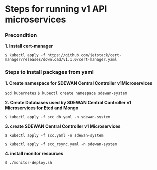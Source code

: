 # Steps for running v1 API microservices

### Precondition
**1. Install cert-manager**

`$ kubectl apply -f https://github.com/jetstack/cert-manager/releases/download/v1.1.0/cert-manager.yaml`

### Steps to install packages from yaml
**1. Create namespace for SDEWAN Central Controller v1Microservices**

`$cd kubernetes`
`$ kubectl create namespace sdewan-system`

**2. Create Databases used by SDEWAN Central Controller v1 Microservices for Etcd and Mongo**

`$ kubectl apply -f scc_db.yaml -n sdewan-system`

**3. create SDEWAN Central Controller v1 Microservices**

`$ kubectl apply -f scc.yaml -n sdewan-system`

`$ kubectl apply -f scc_rsync.yaml -n sdewan-system`

**4. install monitor resources**

`$ ./monitor-deploy.sh`